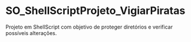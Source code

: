 # SO_ShellScriptProjeto_VigiarPiratas
Projeto em ShellScript com objetivo de proteger diretórios e verificar possíveis alterações.
